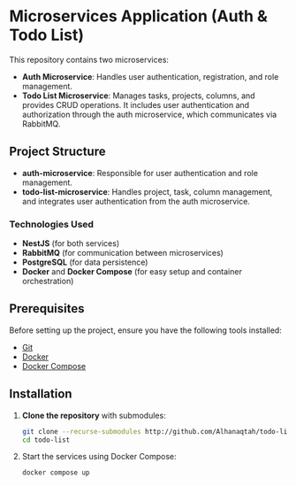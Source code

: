 # Microservices Application (Auth & Todo List)

This repository contains two microservices: 
- **Auth Microservice**: Handles user authentication, registration, and role management.
- **Todo List Microservice**: Manages tasks, projects, columns, and provides CRUD operations. It includes user authentication and authorization through the auth microservice, which communicates via RabbitMQ.

## Project Structure

- **auth-microservice**: Responsible for user authentication and role management.
- **todo-list-microservice**: Handles project, task, column management, and integrates user authentication from the auth microservice.

### Technologies Used
- **NestJS** (for both services)
- **RabbitMQ** (for communication between microservices)
- **PostgreSQL** (for data persistence)
- **Docker** and **Docker Compose** (for easy setup and container orchestration)

## Prerequisites

Before setting up the project, ensure you have the following tools installed:

- [Git](https://git-scm.com/)
- [Docker](https://www.docker.com/)
- [Docker Compose](https://docs.docker.com/compose/)

## Installation

1. **Clone the repository** with submodules:
   ```bash
   git clone --recurse-submodules http://github.com/Alhanaqtah/todo-list
   cd todo-list
   ```
2. Start the services using Docker Compose:
   ```bash
   docker compose up
   ```
